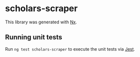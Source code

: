 # scholars-scraper

This library was generated with [Nx](https://nx.dev).

## Running unit tests

Run `ng test scholars-scraper` to execute the unit tests via [Jest](https://jestjs.io).
